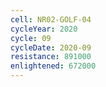 ```yaml
---
cell: NR02-GOLF-04
cycleYear: 2020
cycle: 09
cycleDate: 2020-09
resistance: 891000
enlightened: 672000
---
```

